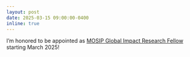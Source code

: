 ```yaml
---
layout: post
date: 2025-03-15 09:00:00-0400
inline: true
---
```


I’m honored to be appointed as [MOSIP Global Impact Research Fellow](https://www.mosip.io/) starting March 2025!